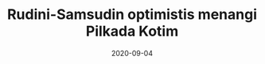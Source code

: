 ---
title: Rudini-Samsudin optimistis menangi Pilkada Kotim
date: 2020-09-04
image: rudini-samsudin-optimistis_ztlbay
url_canonical: "https://kalteng.antaranews.com/berita/423022/rudini-samsudin-optimistis-menangi-pilkada-kotim"
---